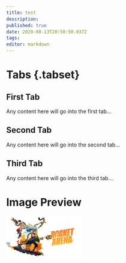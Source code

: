 ```yaml
---
title: test
description: 
published: true
date: 2020-08-13T20:50:50.037Z
tags: 
editor: markdown
---
```


# Tabs {.tabset}
## First Tab

Any content here will go into the first tab...

## Second Tab

Any content here will go into the second tab...

## Third Tab

Any content here will go into the third tab...


# Image Preview
<a class="spotlight" href="/ra_primary-art_crop_3840x2160.jpg">
    <img alt="ra_wiki-home.jpg" title="Test" src="/ra_primary-art_crop_3840x2160.jpg" width="200">
</a>